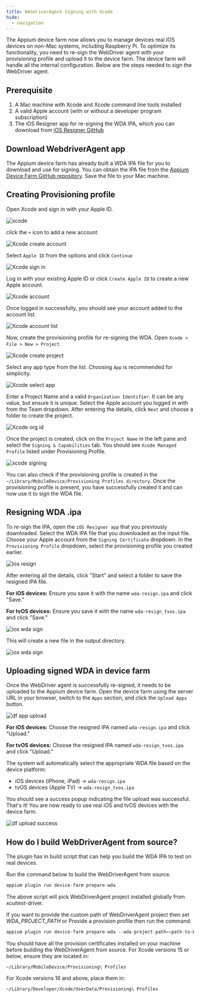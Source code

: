 ```yaml
---
title: WebdriverAgent Signing with Xcode
hide:
  - navigation
---
```


The Appium device farm now allows you to manage devices real IOS devices on non-Mac systems, including Raspberry Pi. To optimize its functionality, you need to re-sign the WebDriver agent with your provisioning profile and upload it to the device farm. The device farm will handle all the internal configuration. Below are the steps needed to sign the WebDriver agent.

## Prerequisite

1. A Mac machine with Xcode and Xcode command line tools installed
2. A valid Apple account (with or without a developer program subscription)
3. The iOS Resigner app for re-signing the WDA IPA, which you can download from [iOS Resigner GitHub](https://github.com/DanTheMan827/ios-app-signer/releases)

## Download WebdriverAgent app

The Appium device farm has already built a WDA IPA file for you to download and use for signing. You can obtain the IPA file from the [Appium Device Farm GitHub repository](https://github.com/AppiumTestDistribution/appium-device-farm/raw/main/WDA.ipa). Save the file to your Mac machine.

## Creating Provisioning profile

Open Xcode and sign in with your Apple ID.

![xcode](https://raw.githubusercontent.com/AppiumTestDistribution/appium-device-farm/main/documentation/docs/assets/images/wda-signing/step1-xcode-settings.png)

click the `+` icon to add a new account

![Xcode create account](https://raw.githubusercontent.com/AppiumTestDistribution/appium-device-farm/main/documentation/docs/assets/images/wda-signing/step2-add-account.png)

Select `Apple ID` from the options and click `Continue`

![Xcode sign in](https://raw.githubusercontent.com/AppiumTestDistribution/appium-device-farm/main/documentation/docs/assets/images/wda-signing/step3-add-account-apple-id.png)

Log in with your existing Apple ID or click `Create Apple ID` to create a new Apple account.

![Xcode account](https://raw.githubusercontent.com/AppiumTestDistribution/appium-device-farm/main/documentation/docs/assets/images/wda-signing/step4-login-email.png)

Once logged in successfully, you should see your account added to the account list.

![Xcode account list](https://raw.githubusercontent.com/AppiumTestDistribution/appium-device-farm/main/documentation/docs/assets/images/wda-signing/step5-after-login.png)

Now, create the provisioning profile for re-signing the WDA. Open `Xcode > File > New > Project`.

![Xcode create project](https://raw.githubusercontent.com/AppiumTestDistribution/appium-device-farm/main/documentation/docs/assets/images/wda-signing/step6-create-project.png)

Select any app type from the list. Choosing `App` is recommended for simplicity.

![Xcode select app](https://raw.githubusercontent.com/AppiumTestDistribution/appium-device-farm/main/documentation/docs/assets/images/wda-signing/step7-selcect-app-type.png)

Enter a Project Name and a valid `Organization Identifier`. It can be any value, but ensure it is unique. Select the Apple account you logged in with from the Team dropdown. After entering the details, click `Next` and choose a folder to create the project.

![Xcode org id](https://raw.githubusercontent.com/AppiumTestDistribution/appium-device-farm/main/documentation/docs/assets/images/wda-signing/step8-enter-project-details.png)

Once the project is created, click on the `Project Name` in the left pane and select the `Signing & Capabilities` tab. You should see `Xcode Managed Profile` listed under Provisioning Profile.

![xcode signing](https://raw.githubusercontent.com/AppiumTestDistribution/appium-device-farm/main/documentation/docs/assets/images/wda-signing/step9-post-project-creation.png)

You can also check if the provisioning profile is created in the `~/Library/MobileDevice/Provisioning Profiles directory`. Once the provisioning profile is present, you have successfully created it and can now use it to sign the WDA file.

## Resigning WDA .ipa

To re-sign the IPA, open the `iOS Resigner app` that you previously downloaded. Select the WDA IPA file that you downloaded as the input file. Choose your Apple account from the `Signing Certificate` dropdown. In the `Provisioning Profile` dropdown, select the provisioning profile you created earlier.

![Ios resign](https://raw.githubusercontent.com/AppiumTestDistribution/appium-device-farm/main/documentation/docs/assets/images/wda-signing/step10-ios-resign-1.png)

After entering all the details, click "Start" and select a folder to save the resigned IPA file. 

**For iOS devices:** Ensure you save it with the name `wda-resign.ipa` and click "Save."

**For tvOS devices:** Ensure you save it with the name `wda-resign_tvos.ipa` and click "Save."

![ios wda sign](https://raw.githubusercontent.com/AppiumTestDistribution/appium-device-farm/main/documentation/docs/assets/images/wda-signing/step11-ios-resign-save.png)

This will create a new file in the output directory.

![ios wda sign](https://raw.githubusercontent.com/AppiumTestDistribution/appium-device-farm/main/documentation/docs/assets/images/wda-signing/step14-wda-resign-completed.png)

## Uploading signed WDA in device farm

Once the WebDriver agent is successfully re-signed, it needs to be uploaded to the Appium device farm. Open the device farm using the server URL in your browser, switch to the `Apps` section, and click the `Upload Apps` button.

![df app upload](https://raw.githubusercontent.com/AppiumTestDistribution/appium-device-farm/main/documentation/docs/assets/images/wda-signing/step12-df-uplaod-app.png)

**For iOS devices:** Choose the resigned IPA named `wda-resign.ipa` and click "Upload."

**For tvOS devices:** Choose the resigned IPA named `wda-resign_tvos.ipa` and click "Upload."

The system will automatically select the appropriate WDA file based on the device platform:
- iOS devices (iPhone, iPad) → `wda-resign.ipa`
- tvOS devices (Apple TV) → `wda-resign_tvos.ipa`

You should see a success popup indicating the file upload was successful. That's it! You are now ready to use real iOS and tvOS devices with the device farm.

![df upload success](https://raw.githubusercontent.com/AppiumTestDistribution/appium-device-farm/main/documentation/docs/assets/images/wda-signing/step13-df-uplaod-done.png)

## How do I build WebDriverAgent from source?

The plugin has in build script that can help you build the WDA IPA to test on real devices. 

Run the command below to build the WebDriverAgent from source.
```javascript
appium plugin run device-farm prepare-wda
```
The above script will pick WebDriverAgent project installed globally from xcuitest-driver. 

If you want to provide the custom path of WebDriverAgent project then set _WDA_PROJECT_PATH_ or Provide a provision profile then run the command.
```javascript
appium plugin run device-farm prepare-wda --wda-project-path=<path-to-WDA-project> --mobile-provisioning-file=<path-to-provision-profile>
```

You should have all the provision certificates installed on your machine before building the WebDriverAgent from source. For Xcode versions 15 or below, ensure they are located in:
```
~/Library/MobileDevice/Provisioning\ Profiles
```

For Xcode versions 16 and above, place them in:
```
~/Library/Developer/Xcode/UserData/Provisioning\ Profiles
```